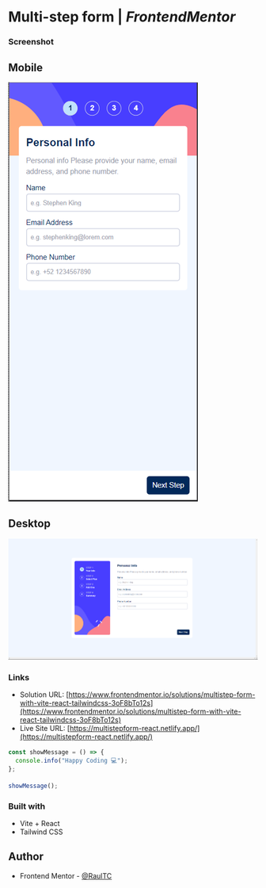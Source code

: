 # Multi-step form | _FrontendMentor_

### Screenshot

## Mobile
![](./public/mobile-design.png)

## Desktop
![](./public/desktop-design.png)

### Links

- Solution URL: [https://www.frontendmentor.io/solutions/multistep-form-with-vite-react-tailwindcss-3oF8bTo12s](https://www.frontendmentor.io/solutions/multistep-form-with-vite-react-tailwindcss-3oF8bTo12s)
- Live Site URL: [https://multistepform-react.netlify.app/](https://multistepform-react.netlify.app/)

```js
const showMessage = () => {
  console.info("Happy Coding 💻");
};

showMessage();
```

### Built with

- Vite + React
- Tailwind CSS


## Author

- Frontend Mentor - [@RaulTC](https://www.frontendmentor.io/profile/Raul-TC)